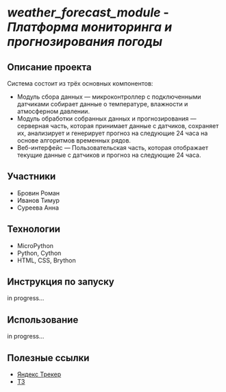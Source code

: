 # _weather_forecast_module_ - _Платформа мониторинга и прогнозирования погоды_

## Описание проекта
Система состоит из трёх основных компонентов:
+ Модуль сбора данных — микроконтроллер с подключенными датчиками собирает данные о температуре, влажности и атмосферном давлении.
+ Модуль обработки собранных данных и прогнозирования — серверная часть, которая принимает данные с датчиков, сохраняет их, анализирует и генерирует прогноз на следующие 24 часа на основе алгоритмов временных рядов.
+ Веб-интерфейс — Пользовательская часть, которая отображает текущие данные с датчиков и прогноз на следующие 24 часа.


## Участники 
+ Бровин Роман
+ Иванов Тимур
+ Суреева Анна

## Технологии
+ MicroPython
+ Python, Cython
+ HTML, CSS, Brython
  

## Инструкция по запуску
in progress...
## Использование
in progress...

## Полезные ссылки
+ [Яндекс Трекер](https://tracker.yandex.ru/pages/projects/1)
+ [ТЗ](https://docs.google.com/document/d/1jqwq2AIuy9JbQfYT4eQSN86LeIlsva3Xh_djTVbTft4/edit?tab=t.0)
